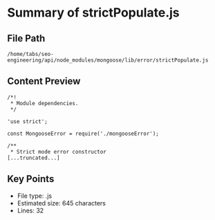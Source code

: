 # Summary of strictPopulate.js
  
## File Path
`/home/tabs/seo-engineering/api/node_modules/mongoose/lib/error/strictPopulate.js`

## Content Preview
```
/*!
 * Module dependencies.
 */

'use strict';

const MongooseError = require('./mongooseError');

/**
 * Strict mode error constructor
[...truncated...]
```

## Key Points
- File type: .js
- Estimated size: 645 characters
- Lines: 32
